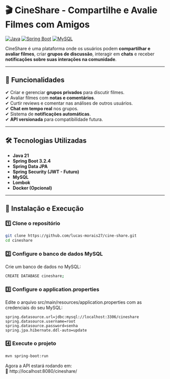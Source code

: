 # 🎬 CineShare - Compartilhe e Avalie Filmes com Amigos

[![Java](https://img.shields.io/badge/Java-21-blue)](https://www.oracle.com/java/)
[![Spring Boot](https://img.shields.io/badge/Spring%20Boot-3.2.4-green)](https://spring.io/projects/spring-boot)
[![MySQL](https://img.shields.io/badge/MySQL-Database-blue)](https://www.mysql.com/)

CineShare é uma plataforma onde os usuários podem **compartilhar e avaliar filmes**, criar **grupos de discussão**, interagir em **chats** e receber **notificações sobre suas interações na comunidade**.

---

## 🚀 **Funcionalidades**
✔ Criar e gerenciar **grupos privados** para discutir filmes.  
✔ Avaliar filmes com **notas e comentários**.  
✔ Curtir reviews e comentar nas análises de outros usuários.  
✔ **Chat em tempo real** nos grupos.  
✔ Sistema de **notificações automáticas**.  
✔ **API versionada** para compatibilidade futura.

---

## 🛠 **Tecnologias Utilizadas**
- **Java 21**
- **Spring Boot 3.2.4**
- **Spring Data JPA**
- **Spring Security (JWT - Futuro)**
- **MySQL**
- **Lombok**
- **Docker (Opcional)**

---

## 📌 **Instalação e Execução**

### 1️⃣ **Clone o repositório**
```bash
git clone https://github.com/lucas-morais27/cine-share.git
cd cineshare
```

### 2️⃣ Configure o banco de dados MySQL
Crie um banco de dados no MySQL:

```bash
CREATE DATABASE cineshare;
```

### 3️⃣ Configure o application.properties
Edite o arquivo src/main/resources/application.properties com as credenciais do seu MySQL:

```
spring.datasource.url=jdbc:mysql://localhost:3306/cineshare
spring.datasource.username=root
spring.datasource.password=senha
spring.jpa.hibernate.ddl-auto=update
```

### 4️⃣ Execute o projeto

```bash
mvn spring-boot:run
```

Agora a API estará rodando em:\
🔗 http://localhost:8080/cineshare/
